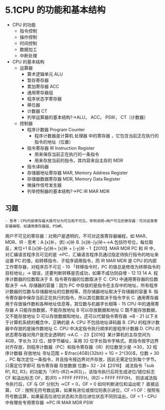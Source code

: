 # 5.1CPU 的功能和基本结构

- CPU 的功能
  - 指令控制
  - 操作控制
  - 时间控制
  - 数据加工
  - 中断处理
- CPU 的基本结构
  - 运算器
    - 算术逻辑单元 ALU
    - 暂存寄存器
    - 累加寄存器 ACC
    - 通用寄存器组
    - 程序状态字寄存器
    - 移位器
    - 计数器 CT
    - 列举运算器的基本结构?→ALU， ACC， PSW， CT（计数器）
  - 控制器
    - 程序计数器 Program Counter
      - 程序计数器是计算机 处理器 中的寄存器 ，它包含当前正在执行的指令的地址（位置）
    - 指令寄存器 IR Instruction Register
      - 用来保存当前正在执行的一条指令
      - 用来存放当前的指令，其内容来自主存的 MDR
    - 指令译码器
    - 存储器地址寄存器 MAR, Memory Address Register
    - 存储器数据寄存器 MDR, Memory Data Register
    - 微操作信号发生器
    - 列举控制器的基本结构?→PC IR MAR MDR

## 习题

    - 思考：CPU内部寄存器大致可分为可见和不可见，举例说明→用户可见的寄存器：可对这类寄存器编程，如通用寄存器组、PSWR、

用户不可见的寄存器：对用户是透明的，不可对这类寄存器编程，如 MAR、MDR、IR - 思考：A.[x]补，求[-x]补 B. [x]补-[y]补=→A.包括符号位，每位取反，末位+1
B.[x]补-[y]补= [x]补 + [-y]补 - 1【2010】MAR MDR PC 和 IR 中，对汇编语言程序员可见的是 →PC，汇编语言程序员通过指定待执行指令的地址来设置 PC 的值，如转移指令、子程序调用指令，而 IR MAR MDR 是 CPU 的内部工作寄存器，对程序员不可见 - 10 「转移指令时，PC 的值总是修改为转移指令的目标地址」→ 错误，还要判断转移是否成功，如果不成功则自增 - 12 13 14
A. 程序计数器的位数取决于
B. 指令寄存器的位数取决于
C. CPU 中通用寄存器的位数取决于 →A. 存储器的容量：因为 PC 中存放的是指令在主存中的地址，所有程序计数器的位数与存储器地址的位数相等，而存储器地址取决于存储器的容量
B. 指令寄存器中保存当前正在执行的指令，所以其位数取决于指令字长
C. 通用寄存器用于存放操作数和各种地址信息等，其位数与机器字长相等 - 15 CPU 中的通用寄存器
A 只能存放数据，不能存放地址
B 可以存放数据和地址
C 既不能存放数据，又不能存放地址
D 可以存放数据和地址，还可以代替指令寄存器 →B - 21 以下关于计算机系统的概念中，正确的是
A. CPU 不包括地址译码器
B. CPU 的程序计数器中存放的是操作数地址
C. CPU 中决定指令执行顺序的是程序计数器
D. CPU 的状态寄存器对用户是完全透明的 →A.C. - 23【2016】某计算机的主存空间为 4GB，字长为 32 位，按字节编址，采用 32 位字长指令字格式。若指令按字边界对齐存放，则程序计数器（PC）和指令寄存器（IR）的位数至少是 →30，32
程序计数器 存放地址 寻址范围 = $\frac{4GB}{32bit} = 1G = 2^{30}$，位数 = 30 ，PC 每次定位一条指令，并且指令按边界对齐存放，因此无需定位到每个字节。只需定位字即可
指令寄存器 存放数据 位数= 32 - 24【2018】 减法指令「sub R1, R2, R3」的功能为「(R1)-(R2)⇒(R3)」，该指令执行后将生成进位/错位标志 CF 和溢出标志 OF，若(R1) = FFFF FFFFH，(R2) = FFFF FFF0H，
则该减法指令执行后，CF 与 OF 分别为 →CF = 0，OF = 0
如何判断进位和溢出呢？
直接运算，
CF：按照无符号数运算，如果有进位或借位则表示进位，CF =1
OF：按照有符号数运算，如果最高位进位状态和次高位进位状态不同则溢出，OF = 1 - CPU 中有哪些专用寄存器 →PC IR MAR MDR PSW
